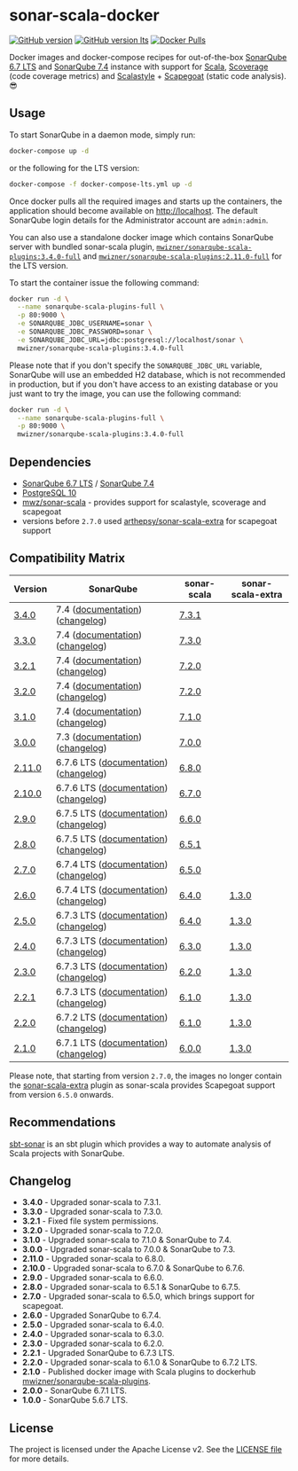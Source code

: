 # sonar-scala-docker
[![GitHub version](https://img.shields.io/badge/release-v3.4.0-blue.svg)](https://github.com/mwz/sonarqube-scala-docker/releases)
[![GitHub version lts](https://img.shields.io/badge/release_(LTS)-v2.11.0-blue.svg)](https://github.com/mwz/sonarqube-scala-docker/releases)
[![Docker Pulls](https://img.shields.io/docker/pulls/mwizner/sonarqube-scala-plugins.svg)](https://hub.docker.com/r/mwizner/sonarqube-scala-plugins)

Docker images and docker-compose recipes for out-of-the-box [SonarQube 6.7 LTS](https://www.sonarqube.org/sonarqube-6-7-lts) and [SonarQube 7.4](https://www.sonarqube.org/sonarqube-7-4) instance with support for [Scala](http://www.scala-lang.org), [Scoverage](https://github.com/scoverage/scalac-scoverage-plugin) (code coverage metrics) and [Scalastyle](http://www.scalastyle.org) + [Scapegoat](https://github.com/sksamuel/scapegoat) (static code analysis). :sunglasses:


## Usage
To start SonarQube in a daemon mode, simply run:

```bash
docker-compose up -d
```
or the following for the LTS version:
```bash
docker-compose -f docker-compose-lts.yml up -d
```

Once docker pulls all the required images and starts up the containers, the application should become available on [http://localhost](http://localhost). The default SonarQube login details for the Administrator account are `admin:admin`.

You can also use a standalone docker image which contains SonarQube server with bundled sonar-scala plugin, [`mwizner/sonarqube-scala-plugins:3.4.0-full`](https://hub.docker.com/r/mwizner/sonarqube-scala-plugins) and [`mwizner/sonarqube-scala-plugins:2.11.0-full`](https://hub.docker.com/r/mwizner/sonarqube-scala-plugins) for the LTS version.

To start the container issue the following command:
```bash
docker run -d \
  --name sonarqube-scala-plugins-full \
  -p 80:9000 \
  -e SONARQUBE_JDBC_USERNAME=sonar \
  -e SONARQUBE_JDBC_PASSWORD=sonar \
  -e SONARQUBE_JDBC_URL=jdbc:postgresql://localhost/sonar \
  mwizner/sonarqube-scala-plugins:3.4.0-full
```
Please note that if you don't specify the `SONARQUBE_JDBC_URL` variable, SonarQube will use an embedded H2 database, which is not recommended in production, but if you don't have access to an existing database or you just want to try the image, you can use the following command:
```bash
docker run -d \
  --name sonarqube-scala-plugins-full \
  -p 80:9000 \
  mwizner/sonarqube-scala-plugins:3.4.0-full
```


## Dependencies
 * [SonarQube 6.7 LTS](https://hub.docker.com/_/sonarqube) / [SonarQube 7.4](https://hub.docker.com/_/sonarqube)
 * [PostgreSQL 10](https://hub.docker.com/_/postgres)
 * [mwz/sonar-scala](https://github.com/mwz/sonar-scala) - provides support for scalastyle, scoverage and scapegoat
 * versions before `2.7.0` used [arthepsy/sonar-scala-extra](https://github.com/arthepsy/sonar-scala-extra) for scapegoat support


## Compatibility Matrix
Version | SonarQube | sonar-scala | sonar-scala-extra
--------|-----------|-------------|------------------
[3.4.0](https://github.com/mwz/sonarqube-scala-docker/releases/tag/3.4.0) | 7.4 ([documentation](https://docs.sonarqube.org/7.4))([changelog](https://jira.sonarsource.com/jira/secure/ReleaseNote.jspa?projectId=10930&version=14549)) | [7.3.1](https://github.com/mwz/sonar-scala/releases/tag/v7.3.1)
[3.3.0](https://github.com/mwz/sonarqube-scala-docker/releases/tag/3.3.0) | 7.4 ([documentation](https://docs.sonarqube.org/7.4))([changelog](https://jira.sonarsource.com/jira/secure/ReleaseNote.jspa?projectId=10930&version=14549)) | [7.3.0](https://github.com/mwz/sonar-scala/releases/tag/v7.3.0)
[3.2.1](https://github.com/mwz/sonarqube-scala-docker/releases/tag/3.2.1) | 7.4 ([documentation](https://docs.sonarqube.org/7.4))([changelog](https://jira.sonarsource.com/jira/secure/ReleaseNote.jspa?projectId=10930&version=14549)) | [7.2.0](https://github.com/mwz/sonar-scala/releases/tag/v7.2.0)
[3.2.0](https://github.com/mwz/sonarqube-scala-docker/releases/tag/3.2.0) | 7.4 ([documentation](https://docs.sonarqube.org/7.4))([changelog](https://jira.sonarsource.com/jira/secure/ReleaseNote.jspa?projectId=10930&version=14549)) | [7.2.0](https://github.com/mwz/sonar-scala/releases/tag/v7.2.0)
[3.1.0](https://github.com/mwz/sonarqube-scala-docker/releases/tag/3.1.0) | 7.4 ([documentation](https://docs.sonarqube.org/7.4))([changelog](https://jira.sonarsource.com/jira/secure/ReleaseNote.jspa?projectId=10930&version=14549)) | [7.1.0](https://github.com/mwz/sonar-scala/releases/tag/v7.1.0)
[3.0.0](https://github.com/mwz/sonarqube-scala-docker/releases/tag/3.0.0) | 7.3 ([documentation](https://docs.sonarqube.org/display/SONARQUBE73/Documentation))([changelog](https://jira.sonarsource.com/jira/secure/ReleaseNote.jspa?projectId=10930&version=14464)) | [7.0.0](https://github.com/mwz/sonar-scala/releases/tag/v7.0.0)
[2.11.0](https://github.com/mwz/sonarqube-scala-docker/releases/tag/2.11.0) | 6.7.6 LTS ([documentation](https://docs.sonarqube.org/display/SONARQUBE67/Documentation))([changelog](https://jira.sonarsource.com/jira/secure/ReleaseNote.jspa?projectId=10930&version=13972)) | [6.8.0](https://github.com/mwz/sonar-scala/releases/tag/v6.8.0)
[2.10.0](https://github.com/mwz/sonarqube-scala-docker/releases/tag/2.10.0) | 6.7.6 LTS ([documentation](https://docs.sonarqube.org/display/SONARQUBE67/Documentation))([changelog](https://jira.sonarsource.com/jira/secure/ReleaseNote.jspa?projectId=10930&version=13972)) | [6.7.0](https://github.com/mwz/sonar-scala/releases/tag/v6.7.0) | 
[2.9.0](https://github.com/mwz/sonarqube-scala-docker/releases/tag/2.9.0) | 6.7.5 LTS ([documentation](https://docs.sonarqube.org/display/SONARQUBE67/Documentation))([changelog](https://jira.sonarsource.com/jira/secure/ReleaseNote.jspa?projectId=10930&version=14467)) | [6.6.0](https://github.com/mwz/sonar-scala/releases/tag/v6.6.0) | 
[2.8.0](https://github.com/mwz/sonarqube-scala-docker/releases/tag/2.8.0) | 6.7.5 LTS ([documentation](https://docs.sonarqube.org/display/SONARQUBE67/Documentation))([changelog](https://jira.sonarsource.com/jira/secure/ReleaseNote.jspa?projectId=10930&version=14467)) | [6.5.1](https://github.com/mwz/sonar-scala/releases/tag/v6.5.1) | 
[2.7.0](https://github.com/mwz/sonarqube-scala-docker/releases/tag/2.7.0) | 6.7.4 LTS ([documentation](https://docs.sonarqube.org/display/SONARQUBE67/Documentation))([changelog](https://jira.sonarsource.com/jira/secure/ReleaseNote.jspa?projectId=10930&version=14377)) | [6.5.0](https://github.com/mwz/sonar-scala/releases/tag/v6.5.0) | 
[2.6.0](https://github.com/mwz/sonarqube-scala-docker/releases/tag/2.6.0) | 6.7.4 LTS ([documentation](https://docs.sonarqube.org/display/SONARQUBE67/Documentation))([changelog](https://jira.sonarsource.com/jira/secure/ReleaseNote.jspa?projectId=10930&version=14377)) | [6.4.0](https://github.com/mwz/sonar-scala/releases/tag/v6.4.0) | [1.3.0](https://github.com/arthepsy/sonar-scala-extra/releases/tag/v1.3.0)
[2.5.0](https://github.com/mwz/sonarqube-scala-docker/releases/tag/2.5.0) | 6.7.3 LTS ([documentation](https://docs.sonarqube.org/display/SONARQUBE67/Documentation))([changelog](https://jira.sonarsource.com/jira/secure/ReleaseNote.jspa?projectId=10930&version=14264)) | [6.4.0](https://github.com/mwz/sonar-scala/releases/tag/v6.4.0) | [1.3.0](https://github.com/arthepsy/sonar-scala-extra/releases/tag/v1.3.0)
[2.4.0](https://github.com/mwz/sonarqube-scala-docker/releases/tag/2.4.0) | 6.7.3 LTS ([documentation](https://docs.sonarqube.org/display/SONARQUBE67/Documentation))([changelog](https://jira.sonarsource.com/jira/secure/ReleaseNote.jspa?projectId=10930&version=14264)) | [6.3.0](https://github.com/mwz/sonar-scala/releases/tag/v6.3.0) | [1.3.0](https://github.com/arthepsy/sonar-scala-extra/releases/tag/v1.3.0)
[2.3.0](https://github.com/mwz/sonarqube-scala-docker/releases/tag/2.3.0) | 6.7.3 LTS ([documentation](https://docs.sonarqube.org/display/SONARQUBE67/Documentation))([changelog](https://jira.sonarsource.com/jira/secure/ReleaseNote.jspa?projectId=10930&version=14264)) | [6.2.0](https://github.com/mwz/sonar-scala/releases/tag/v6.2.0) | [1.3.0](https://github.com/arthepsy/sonar-scala-extra/releases/tag/v1.3.0)
[2.2.1](https://github.com/mwz/sonarqube-scala-docker/releases/tag/2.2.1) | 6.7.3 LTS ([documentation](https://docs.sonarqube.org/display/SONARQUBE67/Documentation))([changelog](https://jira.sonarsource.com/jira/secure/ReleaseNote.jspa?projectId=10930&version=14264)) | [6.1.0](https://github.com/mwz/sonar-scala/releases/tag/v6.1.0) | [1.3.0](https://github.com/arthepsy/sonar-scala-extra/releases/tag/v1.3.0)
[2.2.0](https://github.com/mwz/sonarqube-scala-docker/releases/tag/2.2.0) | 6.7.2 LTS ([documentation](https://docs.sonarqube.org/display/SONARQUBE67/Documentation))([changelog](https://jira.sonarsource.com/jira/secure/ReleaseNote.jspa?projectId=10930&version=14191)) | [6.1.0](https://github.com/mwz/sonar-scala/releases/tag/v6.1.0) | [1.3.0](https://github.com/arthepsy/sonar-scala-extra/releases/tag/v1.3.0)
[2.1.0](https://github.com/mwz/sonarqube-scala-docker/releases/tag/2.1.0) | 6.7.1 LTS ([documentation](https://docs.sonarqube.org/display/SONARQUBE67/Documentation))([changelog](https://jira.sonarsource.com/jira/secure/ReleaseNote.jspa?projectId=10930&version=14137)) | [6.0.0](https://github.com/mwz/sonar-scala/releases/tag/v6.0.0) | [1.3.0](https://github.com/arthepsy/sonar-scala-extra/releases/tag/v1.3.0)


Please note, that starting from version `2.7.0`, the images no longer contain the [sonar-scala-extra](https://github.com/arthepsy/sonar-scala-extra) plugin as sonar-scala provides Scapegoat support from version `6.5.0` onwards.

## Recommendations
[sbt-sonar](https://github.com/mwz/sbt-sonar) is an sbt plugin which provides a way to automate analysis of Scala projects with SonarQube.


## Changelog
- **3.4.0** - Upgraded sonar-scala to 7.3.1.
- **3.3.0** - Upgraded sonar-scala to 7.3.0.
- **3.2.1** - Fixed file system permissions.
- **3.2.0** - Upgraded sonar-scala to 7.2.0.
- **3.1.0** - Upgraded sonar-scala to 7.1.0 & SonarQube to 7.4.
- **3.0.0** - Upgraded sonar-scala to 7.0.0 & SonarQube to 7.3.
- **2.11.0** - Upgraded sonar-scala to 6.8.0.
- **2.10.0** - Upgraded sonar-scala to 6.7.0 & SonarQube to 6.7.6.
- **2.9.0** - Upgraded sonar-scala to 6.6.0.
- **2.8.0** - Upgraded sonar-scala to 6.5.1 & SonarQube to 6.7.5.
- **2.7.0** - Upgraded sonar-scala to 6.5.0, which brings support for scapegoat.
- **2.6.0** - Upgraded SonarQube to 6.7.4.
- **2.5.0** - Upgraded sonar-scala to 6.4.0.
- **2.4.0** - Upgraded sonar-scala to 6.3.0.
- **2.3.0** - Upgraded sonar-scala to 6.2.0.
- **2.2.1** - Upgraded SonarQube to 6.7.3 LTS.
- **2.2.0** - Upgraded sonar-scala to 6.1.0 & SonarQube to 6.7.2 LTS.
- **2.1.0** - Published docker image with Scala plugins to dockerhub [mwizner/sonarqube-scala-plugins](https://hub.docker.com/r/mwizner/sonarqube-scala-plugins).
- **2.0.0** - SonarQube 6.7.1 LTS.
- **1.0.0** - SonarQube 5.6.7 LTS.


## License
The project is licensed under the Apache License v2. See the [LICENSE file](LICENSE) for more details.
